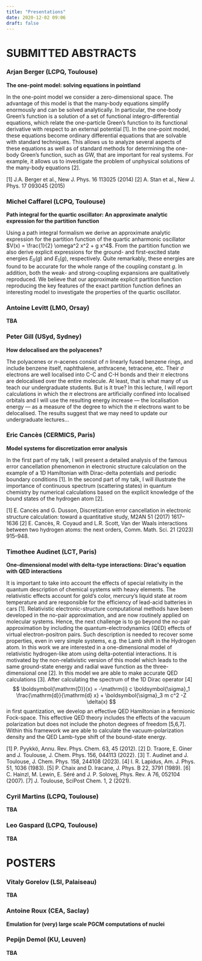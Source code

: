 ```yaml
---
title: "Presentations"
date: 2020-12-02 09:06
draft: false
---
```


# SUBMITTED ABSTRACTS

### Arjan Berger (LCPQ, Toulouse)

**The one-point model: solving equations in pointland**

In the one-point model we consider a zero-dimensional space.
The advantage of this model is that the many-body equations simplify enormously and can be solved analytically.
In particular, the one-body Greenʼs function is a solution of a set of functional integro-differential equations, which relate the one-particle Greenʼs
function to its functional derivative with respect to an external potential [1].
In the one-point model, these equations become ordinary differential equations that are solvable with standard techniques. 
This allows us to analyze several aspects of these equations as well as of standard methods for determining the one-body Greenʼs function, such as GW, that are important for real systems.
For example, it allows us to investigate the problem of unphysical solutions of the many-body equations [2].

[1] J.A. Berger et al., New J. Phys. 16 113025 (2014)
[2] A. Stan et al., New J. Phys. 17 093045 (2015)

### Michel Caffarel (LCPQ, Toulouse)

**Path integral for the quartic oscillator: An approximate analytic expression for the partition function**

Using a path integral formalism 
we derive an approximate analytic expression for the partition function of the quartic anharmonic oscillator $V(x) = \frac{1}{2} 
\omega^2 x^2 + g x^4$. From the partition function we also derive explicit expressions for the ground-
and first-excited state energies $E_0(g)$ and $E_1(g)$, respectively. 
Quite remarkably, these energies are found to be accurate for the whole range
of the coupling constant $g$. In addition, both the weak- and strong-coupling expansions are qualitatively 
reproduced.
We believe that 
our approximate explicit partition function reproducing the key features of the exact partition function 
defines an interesting model to investigate 
the properties of the quartic oscillator.

### Antoine Levitt (LMO, Orsay)

**TBA**

### Peter Gill (USyd, Sydney)

**How delocalised are the polyacenes?**

The polyacenes or $n$-acenes consist of $n$ linearly fused benzene rings, and include benzene itself, naphthalene, anthracene, tetracene, etc.  Their $\sigma$ electrons are well localised into C-C and C-H bonds and their $\pi$ electrons are delocalised over the entire molecule.  At least, that is what many of us teach our undergraduate students.  But is it true?  In this lecture, I will report calculations in which the $\pi$ electrons are artificially confined into localised orbitals and I will use the resulting energy increase — the localisation energy — as a measure of the degree to which the $\pi$ electrons want to be delocalised.  The results suggest that we may need to update our undergraduate lectures…

### Eric Cancès (CERMICS, Paris)

**Model systems for discretization error analysis**

In the first part of my talk, I will present a detailed analysis of the famous error cancellation phenomenon in electronic structure calculation on the example of a 1D Hamiltonian with Dirac-delta potentials and periodic boundary conditions [1]. In the second part of my talk, I will illustrate the importance of continuous spectrum (scattering states) in quantum chemistry by numerical calculations based on the explicit knowledge of the bound states of the hydrogen atom [2].

[1] E. Cancès and G. Dusson, Discretization error cancellation in electronic structure calculation: toward a quantitative study, M2AN 51 (2017) 1617–1636
[2] E. Cancès, R. Coyaud and L.R. Scott, Van der Waals interactions between two hydrogen atoms: the next orders, Comm. Math. Sci. 21 (2023) 915–948.

### Timothee Audinet (LCT, Paris)

**One-dimensional model with delta-type interactions: Dirac's equation with QED interactions**

It is important to take into account the effects of special relativity in the quantum description of chemical systems with heavy elements. The relativistic effects account for gold’s color, mercury’s liquid state at room temperature and are responsible for the efficiency of lead-acid batteries in cars [1]. Relativistic electronic-structure computational methods have been developed in the no-pair approximation, and are now routinely applied on molecular systems. Hence, the next challenge is to go beyond the no-pair approximation by including the quantum-electrodynamics (QED) effects of virtual electron-positron pairs. Such description is needed to recover some properties, even in very simple systems, e.g. the Lamb shift in the Hydrogen atom.
In this work we are interested in a one-dimensional model of relativistic hydrogen-like atom using delta-potential interactions. It is motivated by the non-relativistic version of this model which leads to the same ground-state energy and radial wave function as the three-dimensional one [2]. In this model we are able to make accurate QED calculations [3]. After calculating the spectrum of the 1D Dirac operator [4]
$$
\boldsymbol{\mathrm{D}}(x) = -\mathrm{i} c \boldsymbol{\sigma}_1 \frac{\mathrm{d}}{\mathrm{d} x} + \boldsymbol{\sigma}_3 m c^2  -Z \delta(x)
$$
in first quantization, we develop an effective QED Hamiltonian in a fermionic Fock-space. This effective QED theory includes the effects of the vacuum polarization but does not include the photon degrees of freedom [5,6,7]. Within this framework we are able to calculate the vacuum-polarization density and the QED Lamb-type shift of the bound-state energy.


[1] P. Pyykkö, Annu. Rev. Phys. Chem. 63, 45 (2012).
[2] D. Traore, E. Giner and J. Toulouse, J. Chem. Phys. 156, 044113 (2022).
[3] T. Audinet and J. Toulouse, J. Chem. Phys. 158, 244108 (2023).
[4] I. R. Lapidus, Am. J. Phys. 51, 1036 (1983).
[5] P. Chaix and D. Iracane, J. Phys. B 22, 3791 (1989).
[6] C. Hainzl, M. Lewin, E. Séré and J. P. Solovej, Phys. Rev. A 76, 052104 (2007).
[7] J. Toulouse, SciPost Chem. 1, 2 (2021).

### Cyril Martins (LCPQ, Toulouse)

**TBA**

### Leo Gaspard (LCPQ, Toulouse)

**TBA**

# POSTERS

### Vitaly Gorelov (LSI, Palaiseau)
**TBA**

### Antoine Roux (CEA, Saclay)
**Emulation for (very) large scale PGCM computations of nuclei**

### Pepijn Demol (KU, Leuven)
**TBA**
